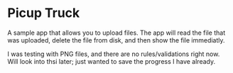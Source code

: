 Picup Truck
===========

A sample app that allows you to upload files. The app will read the file that was uploaded, delete the file from disk, and then show the file immediatly.

I was testing with PNG files, and there are no rules/validations right now. Will look into thsi later; just wanted to save the progress I have already.
